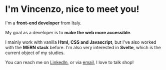 # I'm Vincenzo, nice to meet you! #
I'm a **front-end developer** from Italy.

My goal as a developer is to **make the web more accessible**.

I mainly work with vanilla **Html, CSS and Javascript**, but I've also worked with the **MERN stack** before. I'm also very interested in **Svelte**, which is the current object of my studies. 

You can reach me on [LinkedIn](https://www.linkedin.com/in/vincenzo-de-lucia/), or via [email](vincenzo.delucia@icloud.com), I love to talk shop!
